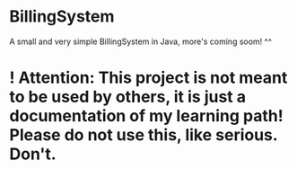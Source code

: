# BillingSystem
A small and very simple BillingSystem in Java, more's coming soom! ^^

# ! Attention: This project is not meant to be used by others, it is just a documentation of my learning path! Please do not use this, like serious. Don't. 
